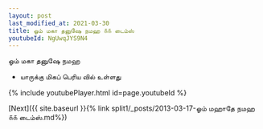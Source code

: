 ```yaml
---
layout: post
last_modified_at: 2021-03-30
title: ஓம் மகா தனுஷே நமஹ ௧௧ டைம்ஸ்
youtubeId: NgUwqJYS9N4
---
```

 
 
 ஓம் மகா தனுஷே நமஹ  
 
 -  யாருக்கு மிகப் பெரிய வில் உள்ளது 
 
  
 
  
 
 
 
 
 
 


{% include youtubePlayer.html id=page.youtubeId %}
 
[Next]({{ site.baseurl }}{% link  split1/_posts/2013-03-17-ஓம் மஹாதே நமஹ ௧௧ டைம்ஸ்.md%})
 
